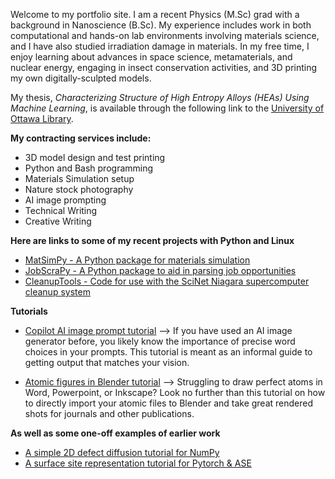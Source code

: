 Welcome to my portfolio site.  I am a recent Physics (M.Sc) grad with a background in Nanoscience (B.Sc). My experience includes work in both computational and hands-on lab environments involving materials science, and I have also studied irradiation damage in materials.  In my free time, I enjoy learning about advances in space science, metamaterials, and nuclear energy, engaging in insect conservation activities, and 3D printing my own digitally-sculpted models.

My thesis, *Characterizing Structure of High Entropy Alloys (HEAs) Using Machine Learning*, is available through the following link to the [University of Ottawa Library](https://ruor.uottawa.ca/items/0f90b21a-f8d5-4479-9f08-d2b9463512c4).

**My contracting services include:**
* 3D model design and test printing
* Python and Bash programming
* Materials Simulation setup
* Nature stock photography
* AI image prompting
* Technical Writing
* Creative Writing

**Here are links to some of my recent projects with Python and Linux**
* [MatSimPy - A Python package for materials simulation](https://cleanit.github.io/MatSimPy/)
* [JobScraPy - A Python package to aid in parsing job opportunities](https://cjbr-97.github.io/JobScraPy/)
* [CleanupTools - Code for use with the SciNet Niagara supercomputer cleanup system](https://cjbr-97.github.io/CleanupTools/)

**Tutorials**

* [Copilot AI image prompt tutorial](prompting.md) --> If you have used an AI image generator before, you likely know the importance of precise word choices in your prompts.  This tutorial is meant as an informal guide to getting output that matches your vision.

* [Atomic figures in Blender tutorial](atomicblender.md) --> Struggling to draw perfect atoms in Word, Powerpoint, or Inkscape? Look no further than this tutorial on how to directly import your atomic files to Blender and take great rendered shots for journals and other publications.

**As well as some one-off examples of earlier work**
* [A simple 2D defect diffusion tutorial for NumPy](https://colab.research.google.com/github/CLEANit/tutorials/blob/master/2D_KMC_Example.ipynb)
* [A surface site representation tutorial for Pytorch & ASE](https://colab.research.google.com/github/CLEANit/tutorials/blob/master/Pytorch_ASE_Surfaces.ipynb)
